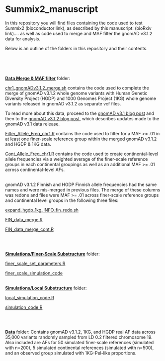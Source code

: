 
<!-- README.md is generated from README.Rmd. Please edit that file -->

# Summix2_manuscript

<!-- badges: start -->
<!-- badges: end -->

In this repository you will find files containing the code used to test
Summix2 (bioconductor link), as described by this manuscript: (bioRxiv
link)…. as well as code used to merge and MAF filter the gnomAD v3.1.2
data for analysis.

Below is an outline of the folders in this repository and their
contents.

<br> <br> <br>

[**Data Merge & MAF
filter**](https://github.com/hendriau/Summix2_manuscript/tree/main/gnomAD%20v3.1.2%20Merge%20%26%20MAF%20filter)
folder:

[chr1_gnomADv3.1.2_merge.sh](https://github.com/hendriau/Summix2_manuscript/blob/main/gnomAD%20v3.1.2%20Merge%20%26%20MAF%20filter/chr1_gnomADv3.1.2_merge.sh)
contains the code used to complete the merge of gnomAD v3.1.2 whole
genome variants with Human Genetic Diversity Project (HGDP) and 1000
Genomes Project (1KG) whole genome variants released in gnomAD v3.1.2 as
separate vcf files.

To read more about this data, proceed to the [gnomAD v3.1 blog
post](https://gnomad.broadinstitute.org/news/2020-10-gnomad-v3-1-new-content-methods-annotations-and-data-availability/)
and then to the [gnomAD v3.1.2 blog
post](https://gnomad.broadinstitute.org/news/2021-10-gnomad-v3-1-2-minor-release/),
which describes updates made to the gnomAD v3.1 data release.

[Filter_Allele_Freq_chr1.R](https://github.com/hendriau/Summix2_manuscript/blob/main/gnomAD%20v3.1.2%20Merge%20%26%20MAF%20filter/Filter_Allele_Freq_chr1.R)
contains the code used to filter for a MAF \>= .01 in at least one
finer-scale reference group within the merged gnomAD v3.1.2 and HGDP &
1KG data.

[Cont_Allele_Freq_chr1.R](https://github.com/hendriau/Summix2_manuscript/blob/main/gnomAD%20v3.1.2%20Merge%20%26%20MAF%20filter/Cont_Allele_Freq_chr1.R)
contains the code used to create continental-level allele frequencies
via a weighted average of the finer-scale reference groups in each
continental groupings as well as an additional MAF \>= .01 across
continental-level AFs.

<br> gnomAD v3.1.2 Finnish and HGDP Finnish allele frequencies had the
same names and were mis-merged in previous files. The merge of these
columns was redone and files were MAF \>= .01 across finer-scale
reference groups and continental level groups in the following three
files:

[expand_hgdp_1kg_INFO_fin_redo.sh](https://github.com/hendriau/Summix2_manuscript/blob/main/gnomAD%20v3.1.2%20Merge%20%26%20MAF%20filter/expand_hgdp_1kg_INFO_fin_redo.sh)

[FIN_data_merge.R](https://github.com/hendriau/Summix2_manuscript/blob/main/gnomAD%20v3.1.2%20Merge%20%26%20MAF%20filter/FIN_data_merge.R)

[FIN_data_merge_cont.R](https://github.com/hendriau/Summix2_manuscript/blob/main/gnomAD%20v3.1.2%20Merge%20%26%20MAF%20filter/FIN_data_merge_cont.R)

<br> <br>

[**Simulations/Finer-Scale
Substructure**](https://github.com/hendriau/Summix2_manuscript/tree/main/Simulations/Finer-Scale%20Substructure)
folder:

[finer_scale_set_parameters.R](https://github.com/hendriau/Summix2_manuscript/blob/main/Simulations/Finer-Scale%20Substructure/finer_scale_set_parameters.R)

[finer_scale_simulation_code](https://github.com/hendriau/Summix2_manuscript/blob/main/Simulations/Finer-Scale%20Substructure/finer_scale_simulation_code.R)

<br> [**Simulations/Local
Substructure**](https://github.com/hendriau/Summix2_manuscript/tree/main/Simulations/Local%20Substructure)
folder:

[local_simulation_code.R](https://github.com/hendriau/Summix2_manuscript/blob/main/Simulations/Local%20Substructure/local_simulation_code.R)

[simulation_code.R](https://github.com/hendriau/Summix2_manuscript/blob/main/Simulations/Local%20Substructure/simulation_code.R)

<br> <br>

[**Data**](https://github.com/hendriau/Summix2_manuscript/tree/main/Data)
folder: Contains gnomAD v3.1.2, 1KG, and HGDP real AF data across 35,000
variants randomly sampled from LD 0.2 filtered chromosome 19. Also
included are AFs for 50 simulated finer-scale references (simulated with
n=200), 5 simulated continental references (simulated with n=500), and
an observed group simulated with 1KG-Pel-like proportions.
